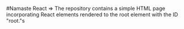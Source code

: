 #Namaste React
=> The repository contains a simple HTML page incorporating React elements rendered to the root element with the ID "root."s